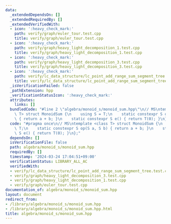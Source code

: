 ```yaml
---
data:
  _extendedDependsOn: []
  _extendedRequiredBy: []
  _extendedVerifiedWith:
  - icon: ':heavy_check_mark:'
    path: verify/graph/euler_tour.test.cpp
    title: verify/graph/euler_tour.test.cpp
  - icon: ':heavy_check_mark:'
    path: verify/graph/heavy_light_decomposition_1.test.cpp
    title: verify/graph/heavy_light_decomposition_1.test.cpp
  - icon: ':heavy_check_mark:'
    path: verify/graph/heavy_light_decomposition_3.test.cpp
    title: verify/graph/heavy_light_decomposition_3.test.cpp
  - icon: ':heavy_check_mark:'
    path: verify/lc_data_structure/lc_point_add_range_sum_segment_tree.test.cpp
    title: verify/lc_data_structure/lc_point_add_range_sum_segment_tree.test.cpp
  _isVerificationFailed: false
  _pathExtension: hpp
  _verificationStatusIcon: ':heavy_check_mark:'
  attributes:
    links: []
  bundledCode: "#line 2 \"algebra/monoid_s/monoid_sum.hpp\"\n// MS\ntemplate <class\
    \ T> struct MonoidSum {\n    using S = T;\n    static constexpr S op(S a, S b)\
    \ { return a + b; }\n    static constexpr S e() { return T(0); }\n};\n"
  code: "#pragma once\n// MS\ntemplate <class T> struct MonoidSum {\n    using S =\
    \ T;\n    static constexpr S op(S a, S b) { return a + b; }\n    static constexpr\
    \ S e() { return T(0); }\n};"
  dependsOn: []
  isVerificationFile: false
  path: algebra/monoid_s/monoid_sum.hpp
  requiredBy: []
  timestamp: '2024-03-24 17:04:51+09:00'
  verificationStatus: LIBRARY_ALL_AC
  verifiedWith:
  - verify/lc_data_structure/lc_point_add_range_sum_segment_tree.test.cpp
  - verify/graph/heavy_light_decomposition_3.test.cpp
  - verify/graph/heavy_light_decomposition_1.test.cpp
  - verify/graph/euler_tour.test.cpp
documentation_of: algebra/monoid_s/monoid_sum.hpp
layout: document
redirect_from:
- /library/algebra/monoid_s/monoid_sum.hpp
- /library/algebra/monoid_s/monoid_sum.hpp.html
title: algebra/monoid_s/monoid_sum.hpp
---
```


